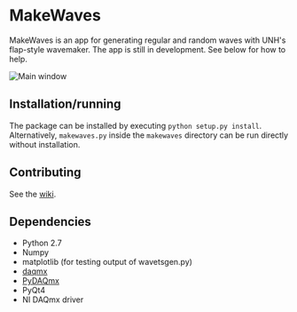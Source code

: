 MakeWaves
=========

MakeWaves is an app for generating regular and random waves with UNH's flap-style wavemaker. The app is still in development. 
See below for how to help.

![Main window](http://i.imgur.com/9If9o2u.png)


Installation/running
--------------------
The package can be installed by executing `python setup.py install`. Alternatively,
`makewaves.py` inside the `makewaves` directory can be run directly without installation.


Contributing
------------

See the [wiki](https://github.com/petebachant/MakeWaves/wiki#wiki-contributing).


Dependencies
--------
  * Python 2.7
  * Numpy
  * matplotlib (for testing output of wavetsgen.py)
  * [daqmx](http://github.com/petebachant/daqmx.git)
  * [PyDAQmx](http://github.com/clade/PyDAQmx.git)
  * PyQt4
  * NI DAQmx driver
